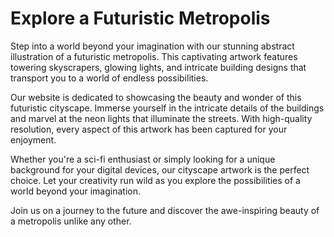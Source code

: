 <!--font:Poppins-->

# Explore a Futuristic Metropolis

Step into a world beyond your imagination with our stunning abstract illustration of a futuristic metropolis. This captivating artwork features towering skyscrapers, glowing lights, and intricate building designs that transport you to a world of endless possibilities.

Our website is dedicated to showcasing the beauty and wonder of this futuristic cityscape. Immerse yourself in the intricate details of the buildings and marvel at the neon lights that illuminate the streets. With high-quality resolution, every aspect of this artwork has been captured for your enjoyment.

Whether you're a sci-fi enthusiast or simply looking for a unique background for your digital devices, our cityscape artwork is the perfect choice. Let your creativity run wild as you explore the possibilities of a world beyond your imagination.

Join us on a journey to the future and discover the awe-inspiring beauty of a metropolis unlike any other.

<!--

Write me markdown content of website with wallpaper:

"A wallpaper featuring an abstract illustration of a dark and futuristic cityscape, with glowing lights and skyscrapers."

The header of the page should not be copy of the text but rather a real content of the website which is using this wallpaper.


---


# Futuristic Cityscape Wallpaper

Welcome to our website featuring a stunning wallpaper of a dark and futuristic cityscape. This abstract illustration depicts a city filled with towering skyscrapers and glowing lights, creating an otherworldly atmosphere that will transport you to a futuristic metropolis.

Whether you're looking to spruce up your desktop background or add some flair to your mobile device, this wallpaper is sure to impress. The high-quality resolution ensures that every detail of the artwork is captured, from the intricate building designs to the neon lights that illuminate the city.

Download this wallpaper today and experience the awe-inspiring beauty of a futuristic cityscape right at your fingertips.


---


Heading should not include word "wallpaper". The website should not be about the wallpaper itself, wallpaper is just a related background, rewrite whole content.


---


# Welcome to Our Futuristic Cityscape Website

Step into the future with our stunning abstract illustration of a dark and futuristic cityscape. This breathtaking artwork features towering skyscrapers, glowing lights, and intricate building designs that create an otherworldly atmosphere.

Our website is dedicated to showcasing the beauty and wonder of this futuristic cityscape. Explore the intricacies of the buildings and marvel at the neon lights that illuminate the city. Immerse yourself in the world of tomorrow and let your imagination run wild.

Whether you're looking for inspiration for your next sci-fi project or simply want to add some futuristic flair to your digital devices, our cityscape artwork is the perfect choice. With high-quality resolution and attention to detail, every aspect of this artwork is captured for your enjoyment.

Join us on a journey to the future and experience the awe-inspiring beauty of a cityscape unlike any other.


---


Heading is too long, rewrite whole content.


---


# Discover a Futuristic Cityscape

Experience the wonder of a futuristic cityscape with our stunning abstract illustration. This captivating artwork showcases towering skyscrapers, glowing lights, and intricate building designs that transport you to a world beyond your imagination.

Our website is dedicated to bringing this cityscape to life, allowing you to explore every detail of its awe-inspiring beauty. From the neon lights that illuminate the streets to the shadows cast by the towering buildings, every aspect of this artwork has been captured in high-quality resolution.

Whether you're a sci-fi enthusiast or simply looking for a unique background for your digital devices, our cityscape artwork is the perfect choice. Let your creativity run wild as you immerse yourself in the world of tomorrow.

Join us on a journey to the future and discover the endless possibilities of a cityscape unlike any other.


---


Heading is too long, rewrite whole content.


---


# Explore a Futuristic Metropolis

Step into a world beyond your imagination with our stunning abstract illustration of a futuristic metropolis. This captivating artwork features towering skyscrapers, glowing lights, and intricate building designs that transport you to a world of endless possibilities.

Our website is dedicated to showcasing the beauty and wonder of this futuristic cityscape. Immerse yourself in the intricate details of the buildings and marvel at the neon lights that illuminate the streets. With high-quality resolution, every aspect of this artwork has been captured for your enjoyment.

Whether you're a sci-fi enthusiast or simply looking for a unique background for your digital devices, our cityscape artwork is the perfect choice. Let your creativity run wild as you explore the possibilities of a world beyond your imagination.

Join us on a journey to the future and discover the awe-inspiring beauty of a metropolis unlike any other.


---


Write me a Google font which is best fitting for the website.

Pick from the list:
- Inter
- Lobster
- Playfair Display
- Montserrat
- Barlow Condensed
- Poppins
- Lato
- Raleway
- Alegreya
- Dancing Script
- Great Vibes
- Roboto
- Orbitron
- Exo 2
- IBM Plex Sans
- Open Sans
- Futura


Write just the font name nothing else.


---


Poppins

-->
